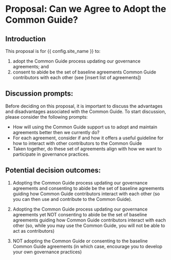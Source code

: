# Proposal: Can we Agree to Adopt the Common Guide? 

## **Introduction**

This proposal is for {{ config.site_name }} to: 

1. adopt the Common Guide process updating our governance agreements; and 
2. consent to abide be the set of baseline agreements Common Guide contributors with each other (see [insert list of agreements])

## **Discussion prompts:**

Before deciding on this proposal, it is important to discuss the advantages and disadvantages associated with the Common Guide. To start discussion, please consider the following prompts:

 * How will using the Common Guide support us to adopt and maintain agreements better then we currently do? 
 * For each agreement, consider if and how it offers a useful guideline for how to interact with other contributors to the Common Guide
 * Taken together, do these set of agreements align with how we want to participate in governance practices.   

## **Potential decision outcomes:**

1.  Adopting the Common Guide process updating our governance agreements and consenting to abide be the set of baseline agreements guiding how Common Guide contributors interact with each other (so you can then use and contribute to the Common Guide).
    
3.  Adopting the Common Guide process updating our governance agreements yet NOT consenting to abide be the set of baseline agreements guiding how Common Guide contributors interact with each other (so, while you may use the Common Guide, you will not be able to act as contributors)
    
4. NOT adopting the Common Guide or consenting to the baseline Common Guide agreements (in which case, encourage you to develop your own governance practices)


